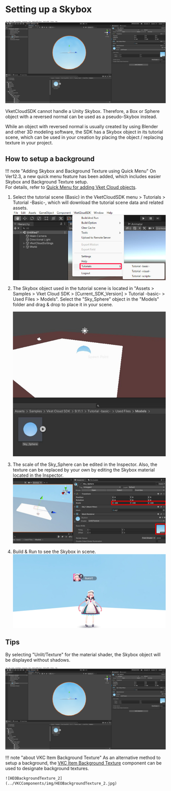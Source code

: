 # Setting up a Skybox

![Skybox_1](img/Skybox_1.jpg)

VketCloudSDK cannot handle a Unity Skybox. Therefore, a Box or Sphere object with a reversed normal can be used as a pseudo-Skybox instead.

While an object with reversed normal is usually created by using Blender and other 3D modeling software, the SDK has a Skybox object in its tutorial scene, which can be used in your creation by placing the object / replacing texture in your project.

## How to setup a background

!!! note "Adding Skybox and Background Texture using Quick Menu"
    On Ver12.3, a new quick menu feature has been added, which includes easier Skybox and Background Texture setup. <br>
    For details, refer to [Quick Menu for adding Vket Cloud objects](../WorldEditingTips/QuickMenu.md).

1. Select the tutorial scene (Basic) in the VketCloudSDK menu > Tutorials > Tutorial -Basic-, which will download the tutorial scene data and related assets.
    ![Skybox_2](img/Skybox_2.jpg)

2. The Skybox object used in the tutorial scene is located in "Assets > Samples > Vket Cloud SDK > [Current_SDK_Version] > Tutorial -basic- > Used Files > Models".
    Select the "Sky_Sphere" object in the "Models" folder and drag & drop to place it in your scene.

    ![Skybox_3](img/Skybox_3.jpg)

3. The scale of the Sky_Sphere can be edited in the Inspector. Also, the texture can be replaced by your own by editing the Skybox material located in the Inspector.
    ![Skybox_4](img/Skybox_4.jpg)

4. Build & Run to see the Skybox in scene.
    ![Skybox_5](img/Skybox_5.jpg)

## Tips

By selecting "Unlit/Texture" for the material shader, the Skybox object will be displayed without shadows.

![Skybox_1](img/Skybox_1.jpg)

!!! note "about VKC Item Background Texture"
    As an alternative method to setup a background, the [VKC Item Background Texture](../VKCComponents/VKCItemBackgroundTexture.md) component can be used to designate background textures.

    ![HEOBackgroundTexture_2](../VKCComponents/img/HEOBackgroundTexture_2.jpg)

